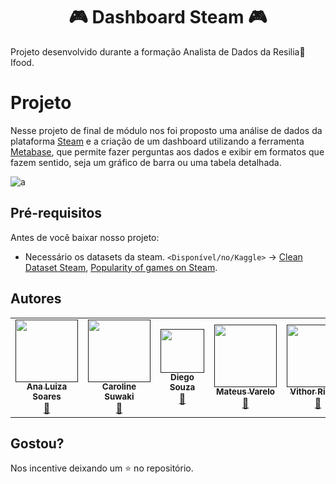 <h1 align="center">🎮 Dashboard Steam 🎮</h1>

Projeto desenvolvido durante a formação Analista de Dados da Resilia🚀Ifood. 

# Projeto
Nesse projeto de final de módulo nos foi proposto uma análise de dados da plataforma [Steam](https://store.steampowered.com/?l=portuguese) e a criação de um dashboard utilizando a ferramenta [Metabase](https://www.metabase.com/), que permite fazer perguntas aos dados e exibir em formatos que fazem sentido, seja um gráfico de barra ou uma tabela detalhada.

![a](https://i.imgur.com/M0xvpLI.gif)

## Pré-requisitos

Antes de você baixar nosso projeto:

* Necessário os datasets da steam. `<Disponível/no/Kaggle>` -> [Clean Dataset Steam](https://www.kaggle.com/nikdavis/steam-store-games), [Popularity of games on Steam](https://www.kaggle.com/michau96/popularity-of-games-on-steam).



## Autores

<table>
  <tr>
    <td align="center"><a href=""><img src="https://media-exp1.licdn.com/dms/image/C4E03AQEphH4jIspIgA/profile-displayphoto-shrink_800_800/0/1579714976583?e=1627516800&v=beta&t=T1XQWKCH7IOi3cOU_iFohfn9j_eBB8Q3C2YQ3iYgYQw" width="100px;" alt=""/><br /><sub><b>Ana Luiza Soares</b></sub></a><br /><a href="https://www.linkedin.com/in/soaresana/" title="Linkedin"></a> <a href="https://github.com/all-contributors/all-contributors/commits?author=kentcdodds"
    title="Linkedin">🔗</a></td>
    <td align="center"><a href=""><img src="https://cdn.discordapp.com/attachments/842838819640442903/847096419680256010/IMG_20210106_113858_114.jpg" width="100px;" alt=""/><br /><sub><b>Caroline Suwaki</b></sub></a><br /><a href="https://www.linkedin.com/in/csuwaki/" title="Linkedin"></a> <a href="https://www.linkedin.com/in/csuwaki/"
    title="Linkedin">🔗</a></td>
    <td align="center"><a href=""><img src="https://cdn.discordapp.com/attachments/810258370451865660/847096621828407348/FOTO_DIEGO.jpg" width="70px;" alt=""/><br /><sub><b>Diego Souza</b></sub></a><br /><a href="https://github.com/D20go" title="Linkedin"></a> <a href="https://github.com/D20go"
    title="Linkedin">🔗</a></td>
    <td align="center"><a href=""><img src="https://avatars.githubusercontent.com/u/72558697?v=4" width="100px;" alt=""/><br /><sub><b>Mateus Varelo</b></sub></a><br /><a href="https://www.linkedin.com/in/mateus-varelo-492180aa/" title="Linkedin"></a> <a href="https://www.linkedin.com/in/mateus-varelo-492180aa/"
    title="Linkedin">🔗</a></td>
     <td align="center"><a href=""><img src="https://media-exp1.licdn.com/dms/image/C4D03AQFpPViamIaVmA/profile-displayphoto-shrink_800_800/0/1613079027780?e=1627516800&v=beta&t=qv2UHD0VvF5fQVIKfr3t1ojdLAt5cxQ_mojEsG6ewQs" width="100px;" alt=""/><br /><sub><b>Vithor Ribeiro</b></sub></a><br /><a href="https://www.linkedin.com/in/vithor-data/" title="Linkedin"></a> <a href="https://www.linkedin.com/in/vithor-data/"
    title="Linkedin">🔗</a></td>

  </tr>
</table>

## Gostou?
Nos incentive deixando um ⭐ no repositório.
